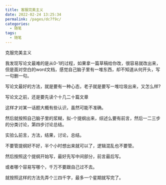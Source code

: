 ```yaml
---
title: 客服完美主义
date: 2022-02-24 13:25:34
permalink: /pages/dc7f9c/
categories:
  - 随笔
tags:
  - 随笔
---
```

克服完美主义



我发现写论文最难的是从0-1的过程，如果拿一篇草稿给你改，很容易就改出来，但是面对空白的word文档，感觉自己脑子里有一堆东西，却不知道从何开头，写一句删一句。

写论文最好的方法，就是要有一种心态，老子就是要写一堆垃圾出来，又怎么样?

写论文之前，还是要先读个十几二十篇文章

这样才对某一话题大概有些认识，虽然可能不准确。

然后就按照自己脑子里的浆糊，拟-个提纲出来，综述么要有前言，然后一二三步的分类讨论，第四步讨论总结。

实验么前言，方法，结果，讨论，总结。

不要管提纲好不好，半个小时想出来就可以了，逻辑混乱也不要管。

然后按照这个提纲开始写，最好先写中间部分，前言最后写。

或者哪个容易写哪个，千万不要跟自己过不去。

就按照这样的方法先弄个三四千字，最多一个星期就写完了。